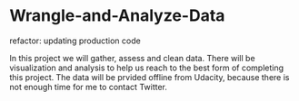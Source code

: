 # Wrangle-and-Analyze-Data
refactor: updating production code 

In this project we will gather, assess and clean data. There will be visualization and analysis to help us reach to the best form of completing this project. The data will be prvided offline from Udacity, because there is not enough time for me to contact Twitter.
